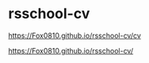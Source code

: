 # rsschool-cv

<https://Fox0810.github.io/rsschool-cv/cv>

<https://Fox0810.github.io/rsschool-cv/>
